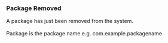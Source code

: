 ### Package Removed

A package has just been removed from the system.\
\
Package is the package name e.g. com.example.packagename
